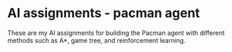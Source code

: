 # AI assignments - pacman agent

These are my AI assignments for building the Pacman agent with different methods such as A*, game tree, and reinforcement learning.
